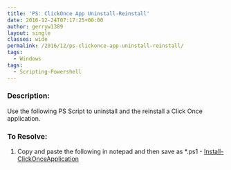 ```yaml
---
title: 'PS: ClickOnce App Uninstall-Reinstall'
date: 2016-12-24T07:17:25+00:00
author: gerryw1389
layout: single
classes: wide
permalink: /2016/12/ps-clickonce-app-uninstall-reinstall/
tags:
  - Windows
tags:
  - Scripting-Powershell
---
```

<!--more-->

### Description:

Use the following PS Script to uninstall and the reinstall a Click Once application.

### To Resolve:

1. Copy and paste the following in notepad and then save as *.ps1 - [Install-ClickOnceApplication](https://github.com/gerryw1389/powershell/blob/main/gwApplications/Public/Install-ClickOnceApplication.ps1)